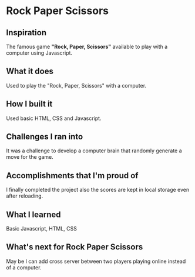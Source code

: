 # Rock Paper Scissors

## Inspiration

The famous game **"Rock, Paper, Scissors"** available to play with a computer using Javascript.

## What it does

Used to play the "Rock, Paper, Scissors" with a computer.

## How I built it

Used basic HTML, CSS and Javascript.

## Challenges I ran into

It was a challenge to develop a computer brain that randomly generate a move for the game.

## Accomplishments that I'm proud of

I finally completed the project also the scores are kept in local storage even after reloading.

## What I learned

Basic Javascript, HTML, CSS

## What's next for Rock Paper Scissors

May be I can add cross server between two players playing online instead of a computer.
